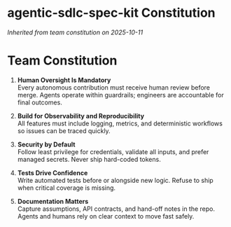 # agentic-sdlc-spec-kit Constitution

*Inherited from team constitution on 2025-10-11*

# Team Constitution

1. **Human Oversight Is Mandatory**  
   Every autonomous contribution must receive human review before merge. Agents operate within guardrails; engineers are accountable for final outcomes.

2. **Build for Observability and Reproducibility**  
   All features must include logging, metrics, and deterministic workflows so issues can be traced quickly.

3. **Security by Default**  
   Follow least privilege for credentials, validate all inputs, and prefer managed secrets. Never ship hard-coded tokens.

4. **Tests Drive Confidence**  
   Write automated tests before or alongside new logic. Refuse to ship when critical coverage is missing.

5. **Documentation Matters**  
   Capture assumptions, API contracts, and hand-off notes in the repo. Agents and humans rely on clear context to move fast safely.
